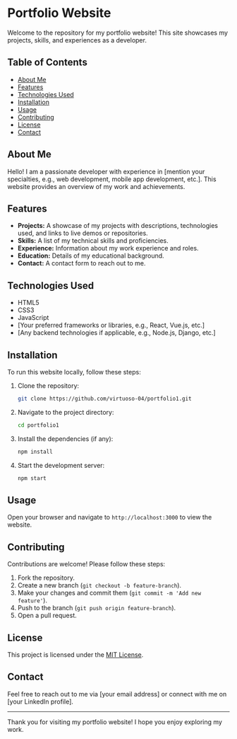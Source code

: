 # Portfolio Website

Welcome to the repository for my portfolio website! This site showcases my projects, skills, and experiences as a developer.

## Table of Contents
- [About Me](#about-me)
- [Features](#features)
- [Technologies Used](#technologies-used)
- [Installation](#installation)
- [Usage](#usage)
- [Contributing](#contributing)
- [License](#license)
- [Contact](#contact)

## About Me
Hello! I am a passionate developer with experience in [mention your specialties, e.g., web development, mobile app development, etc.]. This website provides an overview of my work and achievements.

## Features
- **Projects:** A showcase of my projects with descriptions, technologies used, and links to live demos or repositories.
- **Skills:** A list of my technical skills and proficiencies.
- **Experience:** Information about my work experience and roles.
- **Education:** Details of my educational background.
- **Contact:** A contact form to reach out to me.

## Technologies Used
- HTML5
- CSS3
- JavaScript
- [Your preferred frameworks or libraries, e.g., React, Vue.js, etc.]
- [Any backend technologies if applicable, e.g., Node.js, Django, etc.]

## Installation
To run this website locally, follow these steps:

1. Clone the repository:
    ```sh
    git clone https://github.com/virtuoso-04/portfolio1.git
    ```

2. Navigate to the project directory:
    ```sh
    cd portfolio1
    ```

3. Install the dependencies (if any):
    ```sh
    npm install
    ```

4. Start the development server:
    ```sh
    npm start
    ```

## Usage
Open your browser and navigate to `http://localhost:3000` to view the website.

## Contributing
Contributions are welcome! Please follow these steps:

1. Fork the repository.
2. Create a new branch (`git checkout -b feature-branch`).
3. Make your changes and commit them (`git commit -m 'Add new feature'`).
4. Push to the branch (`git push origin feature-branch`).
5. Open a pull request.

## License
This project is licensed under the [MIT License](LICENSE).

## Contact
Feel free to reach out to me via [your email address] or connect with me on [your LinkedIn profile].

---

Thank you for visiting my portfolio website! I hope you enjoy exploring my work.
